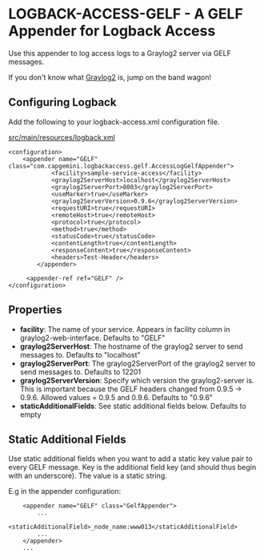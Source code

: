 LOGBACK-ACCESS-GELF - A GELF Appender for Logback Access
==========================================

Use this appender to log access logs to a Graylog2 server via GELF messages.

If you don't know what [Graylog2](http://graylog2.org) is, jump on the band wagon!


Configuring Logback
---------------------

Add the following to your logback-access.xml configuration file.

[src/main/resources/logback.xml](https://github.com/Moocar/logback-gelf/blob/master/src/test/resources/logback.xml)

    <configuration>
        <appender name="GELF" class="com.capgemini.logbackaccess.gelf.AccessLogGelfAppender">
        		<facility>sample-service-access</facility>
        		<graylog2ServerHost>localhost</graylog2ServerHost>
        		<graylog2ServerPort>8003</graylog2ServerPort>
        		<useMarker>true</useMarker>
        		<graylog2ServerVersion>0.9.6</graylog2ServerVersion>
        		<requestURI>true</requestURI>
        		<remoteHost>true</remoteHost>
        		<protocol>true</protocol>
        		<method>true</method>
        		<statusCode>true</statusCode>
        		<contentLength>true</contentLength>
        		<responseContent>true</responseContent>
        		<headers>Test-Header</headers>
        	</appender>

         <appender-ref ref="GELF" />
    </configuration>

Properties
----------

*   **facility**: The name of your service. Appears in facility column in graylog2-web-interface. Defaults to "GELF"
*   **graylog2ServerHost**: The hostname of the graylog2 server to send messages to. Defaults to "localhost"
*   **graylog2ServerPort**: The graylog2ServerPort of the graylog2 server to send messages to. Defaults to 12201
*   **graylog2ServerVersion**: Specify which version the graylog2-server is. This is important because the GELF headers
changed from 0.9.5 -> 0.9.6. Allowed values = 0.9.5 and 0.9.6. Defaults to "0.9.6"
*   **staticAdditionalFields**: See static additional fields below. Defaults to empty


Static Additional Fields
-----------------

Use static additional fields when you want to add a static key value pair to every GELF message. Key is the additional
field key (and should thus begin with an underscore). The value is a static string.

E.g in the appender configuration:

        <appender name="GELF" class="GelfAppender">
            ...
            <staticAdditionalField>_node_name:www013</staticAdditionalField>
            ...
        </appender>
        ...
